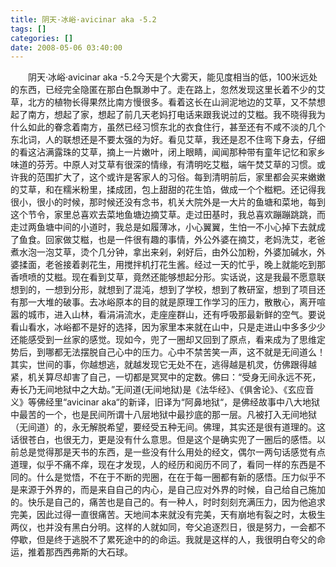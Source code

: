 ```yaml
---
title: 阴天·冰峪·avicinar aka -5.2
tags: []
categories: []
date: 2008-05-06 03:40:00 
---
```



&emsp;&emsp;阴天·冰峪·avicinar aka -5.2今天是个大雾天，能见度相当的低，100米远处的东西，已经完全隐匿在那白色飘渺中了。走在路上，忽然发现这里长着不少的艾草，北方的植物长得果然比南方慢很多。看着这长在山涧泥地边的艾草，又不禁想起了南方，想起了家，想起了前几天老妈打电话来跟我说过的艾糍。我不晓得我为什么如此的眷念着南方，虽然已经习惯东北的衣食住行，甚至还有不咸不淡的几个东北词，人的联想还是不要太强的为好。看见艾草，我还是忍不住弯下身去，仔细的看这沾满露珠的艾草，摘上一片嫩叶，闭上眼睛，闻闻那种带有童年记忆和家乡味道的芬芳。中原人对艾草有很深的情缘，有清明吃艾糍，端午焚艾草的习惯。或许我的范围扩大了，这个或许是客家人的习俗。每到清明前后，家里都会买来嫩嫩的艾草，和在糯米粉里，揉成团，包上甜甜的花生馅，做成一个个糍粑。还记得我很小，很小的时候，那时候还没有念书，机关大院外是一大片的鱼塘和菜地，每到这个节令，家里总喜欢去菜地鱼塘边摘艾草。走过田基时，我总喜欢蹦蹦跳跳，而走过两鱼塘中间的小道时，我总是如履薄冰，小心翼翼，生怕一不小心掉下去就成了鱼食。回家做艾糍，也是一件很有趣的事情，外公外婆在摘艾，老妈洗艾，老爸煮水泡一泡艾草，烫个几分钟，拿出来剁，剁好后，由外公加粉，外婆加碱水，外婆揉面，老爸接着剥花生，用搅拌机打花生酱。经过一天的忙乎，晚上就能吃到那香喷喷的艾糍。现在看到艾草，竟然还能够想起分形。实话说，这是我最不愿意联想到的，一想到分形，就想到了混沌，想到了学校，想到了教研室，想到了项目还有那一大堆的破事。去冰峪原本的目的就是原理工作学习的压力，散散心，离开喧嚣的城市，进入山林，看涓涓流水，走座座群山，还有呼吸那最新鲜的空气。要说看山看水，冰峪都不是好的选择，因为家里本来就在山中，只是走进山中多多少少还能感受到一丝家的感觉。现如今，兜了一圈却又回到了原点，看来成为了思维定势后，到哪都无法摆脱自己心中的压力。心中不禁苦笑一声，这不就是无间道么！其实，世间的事，你越想逃，就越发现它无处不在，逃得越是机灵，仿佛跟得越紧，机关算尽却害了自己，一切都是冥冥中的定数。佛曰：“受身无间永远不死，寿长乃无间地狱中之大劫。”无间道(无间地狱)是《法华经》、《俱舍论》、《玄应音义》等佛经里“avicinar aka“的新译，旧译为“阿鼻地狱“，是佛经故事中八大地狱中最苦的一个，也是民间所谓十八层地狱中最抄底的那一层。凡被打入无间地狱（无间道）的，永无解脱希望，要经受五种无间。佛理，其实还是很有道理的。这话很苍白，也很无力，更是没有什么意思。但是这个是确实兜了一圈后的感悟。以前总是觉得那是天书的东西，是一些没有什么用处的经文，偶尔一两句话感觉有点道理，似乎不痛不痒，现在才发现，人的经历和阅历不同了，看同一样的东西是不同的。什么是觉悟，不在于不断的兜圈，在在于每一圈都有新的感悟。压力似乎不是来源于外界的，而是来自自己的内心，是自己应对外界的时候，自己给自己施加的。快乐是自己的，痛苦也是自己的。有一种人，时时刻刻充满压力，因为他追求完美，因此过得一直很痛苦。天地间本来就没有完美，天有崩地有裂之时，太极生两仪，也并没有黑白分明。这样的人就如同，夸父追逐烈日，很是努力，一会都不停歇，但是终于逃脱不了累死途中的的命运。我就是这样的人，我很明白夸父的命运，推着那西西弗斯的大石球。